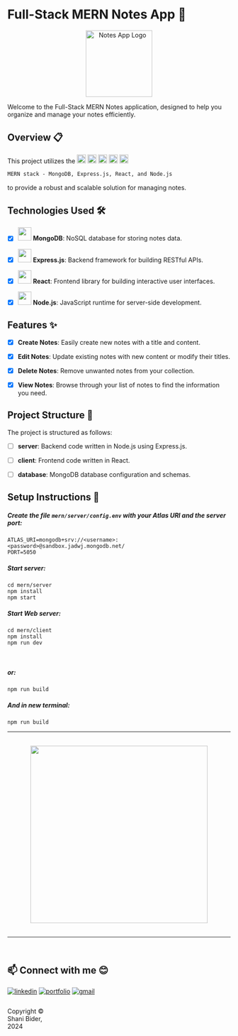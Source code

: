 # Full-Stack MERN Notes App 📝

<div align="center">
  <img src="https://github.com/shanibider/Full-Stack-MERN-Notes-App/assets/72359805/32cc838b-8818-47af-acd6-b16b919c4a83" alt="Notes App Logo" height="150px">
</div>

Welcome to the Full-Stack MERN Notes application, designed to help you organize and manage your notes efficiently.

## Overview 📋

This project utilizes the <img height=20px src="https://skillicons.dev/icons?i=mongo"> <img height=20px src="https://skillicons.dev/icons?i=express"> <img height=20px src="https://skillicons.dev/icons?i=nodejs">  <img height=20px src="https://skillicons.dev/icons?i=react"> <img height=20px src="https://skillicons.dev/icons?i=js">
```markdown
MERN stack - MongoDB, Express.js, React, and Node.js
```
to provide a robust and scalable solution for managing notes.


## Technologies Used 🛠️

- [x] <img height=30px src="https://skillicons.dev/icons?i=mongo"> **MongoDB**: NoSQL database for storing notes data.
- [x] <img height=30px src="https://skillicons.dev/icons?i=express"> **Express.js**: Backend framework for building RESTful APIs.
- [x] <img height=30px src="https://skillicons.dev/icons?i=react"> **React**: Frontend library for building interactive user interfaces.
- [x] <img height=30px src="https://skillicons.dev/icons?i=nodejs"> **Node.js**: JavaScript runtime for server-side development.



## Features ✨

- [x] **Create Notes**: Easily create new notes with a title and content.
- [x] **Edit Notes**: Update existing notes with new content or modify their titles.
- [x] **Delete Notes**: Remove unwanted notes from your collection.
- [x] **View Notes**: Browse through your list of notes to find the information you need.


## Project Structure 📁

The project is structured as follows:

- [ ] **server**: Backend code written in Node.js using Express.js.
- [ ] **client**: Frontend code written in React.
- [ ] **database**: MongoDB database configuration and schemas.









## Setup Instructions 🚀
##### Create the file `mern/server/config.env` with your Atlas URI and the server port:
```
ATLAS_URI=mongodb+srv://<username>:<password>@sandbox.jadwj.mongodb.net/
PORT=5050
```

##### Start server:
```
cd mern/server
npm install
npm start
```

##### Start Web server:
```
cd mern/client
npm install
npm run dev
```
<br>

##### or:
```
npm run build
```
##### And in new terminal:
```
npm run build
```


---
<br>

<div align="center">
<img height="400px" align=center src="https://github.com/shanibider/Full-Stack-MERN-Notes-App/assets/72359805/d467c24a-fe4d-4156-a60c-b63418ab7b07">
</div>

<br>

---
<br>


## 📫 Connect with me 😊
[![linkedin](https://img.shields.io/badge/linkedin-0A66C2?style=for-the-badge&logo=linkedin&logoColor=white)](https://www.linkedin.com/in/shani-bider/)
[![portfolio](https://img.shields.io/badge/my_portfolio-000?style=for-the-badge&logo=ko-fi&logoColor=white)](https://shanibider.github.io/Portfolio/)
[![gmail](https://img.shields.io/badge/Gmail-D14836?style=for-the-badge&logo=gmail&logoColor=white)](mailto:shanibider@gmail.com)

<footer>
<p style="float:left; width: 20%;">
Copyright © Shani Bider, 2024
</p>
</footer>
